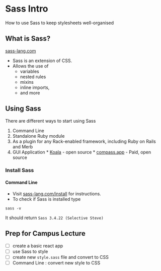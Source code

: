 # Sass Intro
How to use Sass to keep stylesheets well-organised

## What is Sass?
[sass-lang.com](http://sass-lang.com/documentation/file.SASS_REFERENCE.html)
- Sass is an extension of CSS.
- Allows the use of 
  - variables
  - nested rules
  - mixins
  - inline imports,
  - and more

## Using Sass
There are different ways to start using Sass
  1. Command Line
  2. Standalone Ruby module
  3. As a plugin for any Rack-enabled framework, including Ruby on Rails and Merb
  4. GUI Application
    * [Koala](http://koala-app.com/) - open source
    * [compass.app](http://compass.kkbox.com/) - Paid, open source

### Install Sass
#### Command Line
- Visit [sass-lang.com/install](http://sass-lang.com/install) for instructions.
- To check if Sass is installed type
```
sass -v
```
It should return `Sass 3.4.22 (Selective Steve)`

## Prep for Campus Lecture
- [ ] create a basic react app
- [ ] use Sass to style
- [ ] create new `style.sass` file and convert to CSS
- [ ] Command Line : convert new style to CSS
